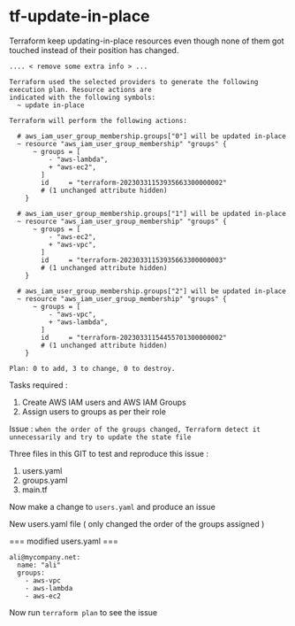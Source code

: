 # tf-update-in-place

Terraform keep updating-in-place resources even though none of them got touched instead of their position has changed.

```
.... < remove some extra info > ...

Terraform used the selected providers to generate the following execution plan. Resource actions are
indicated with the following symbols:
  ~ update in-place

Terraform will perform the following actions:

  # aws_iam_user_group_membership.groups["0"] will be updated in-place
  ~ resource "aws_iam_user_group_membership" "groups" {
      ~ groups = [
          - "aws-lambda",
          + "aws-ec2",
        ]
        id     = "terraform-20230331153935663300000002"
        # (1 unchanged attribute hidden)
    }

  # aws_iam_user_group_membership.groups["1"] will be updated in-place
  ~ resource "aws_iam_user_group_membership" "groups" {
      ~ groups = [
          - "aws-ec2",
          + "aws-vpc",
        ]
        id     = "terraform-20230331153935663300000003"
        # (1 unchanged attribute hidden)
    }

  # aws_iam_user_group_membership.groups["2"] will be updated in-place
  ~ resource "aws_iam_user_group_membership" "groups" {
      ~ groups = [
          - "aws-vpc",
          + "aws-lambda",
        ]
        id     = "terraform-20230331154455701300000002"
        # (1 unchanged attribute hidden)
    }

Plan: 0 to add, 3 to change, 0 to destroy.

```

Tasks required :
1. Create AWS IAM users and AWS IAM Groups
2. Assign users to groups as per their role 

Issue : `when the order of the groups changed, Terraform detect it unnecessarily and try to update the state file`

Three files in this GIT to test and reproduce this issue :

1. users.yaml 
2. groups.yaml
3. main.tf

Now make a change to `users.yaml` and produce an issue

New users.yaml file ( only changed the order of the groups assigned )

=== modified users.yaml ===

```
ali@mycompany.net:
  name: "ali"
  groups:
    - aws-vpc
    - aws-lambda
    - aws-ec2
```

Now run `terraform plan` to see the issue


